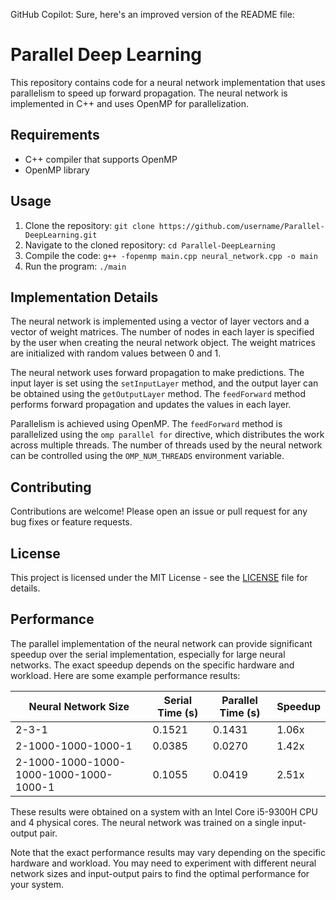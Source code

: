 GitHub Copilot: Sure, here's an improved version of the README file:

# Parallel Deep Learning

This repository contains code for a neural network implementation that uses parallelism to speed up forward propagation. The neural network is implemented in C++ and uses OpenMP for parallelization.

## Requirements

- C++ compiler that supports OpenMP
- OpenMP library

## Usage

1. Clone the repository: `git clone https://github.com/username/Parallel-DeepLearning.git`
2. Navigate to the cloned repository: `cd Parallel-DeepLearning`
3. Compile the code: `g++ -fopenmp main.cpp neural_network.cpp -o main`
4. Run the program: `./main`

## Implementation Details

The neural network is implemented using a vector of layer vectors and a vector of weight matrices. The number of nodes in each layer is specified by the user when creating the neural network object. The weight matrices are initialized with random values between 0 and 1.

The neural network uses forward propagation to make predictions. The input layer is set using the `setInputLayer` method, and the output layer can be obtained using the `getOutputLayer` method. The `feedForward` method performs forward propagation and updates the values in each layer.

Parallelism is achieved using OpenMP. The `feedForward` method is parallelized using the `omp parallel for` directive, which distributes the work across multiple threads. The number of threads used by the neural network can be controlled using the `OMP_NUM_THREADS` environment variable.

## Contributing

Contributions are welcome! Please open an issue or pull request for any bug fixes or feature requests.

## License

This project is licensed under the MIT License - see the [LICENSE](LICENSE) file for details.

## Performance

The parallel implementation of the neural network can provide significant speedup over the serial implementation, especially for large neural networks. The exact speedup depends on the specific hardware and workload. Here are some example performance results:

| Neural Network Size                    | Serial Time (s)| Parallel Time (s) | Speedup |
|----------------------------------------|----------------|-------------------|---------|
| 2-3-1                                  | 0.1521         | 0.1431            | 1.06x   |
| 2-1000-1000-1000-1                     | 0.0385         | 0.0270            | 1.42x   |
| 2-1000-1000-1000-1000-1000-1000-1000-1 | 0.1055         | 0.0419            | 2.51x   |

These results were obtained on a system with an Intel Core i5-9300H CPU and 4 physical cores. The neural network was trained on a single input-output pair.

Note that the exact performance results may vary depending on the specific hardware and workload. You may need to experiment with different neural network sizes and input-output pairs to find the optimal performance for your system.

